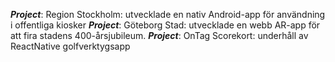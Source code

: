**_Project_**: Region Stockholm: utvecklade en nativ Android-app för användning i offentliga kiosker
**_Project_**: Göteborg Stad: utvecklade en webb AR-app för att fira stadens 400-årsjubileum.
**_Project_**: OnTag Scorekort: underhåll av ReactNative golfverktygsapp